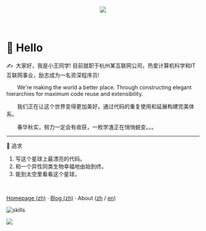 <!-- 动态打字效果 -->

<h1 align="center">
  <a href="https://sunguoqi.com/">
    <img src="https://readme-typing-svg.herokuapp.com/?lines=Hello%2C%20World!;小王同学祝您今天愉快!&center=true&size=27">
  </a>
</h1>
<br/>

# 🙋 Hello

<p>✍️&nbsp;&nbsp;大家好，我是小王同学! 目前就职于杭州某互联网公司，热爱计算机科学和IT互联网事业，励志成为一名资深程序员!</p>
<p>&emsp;&emsp;We're making the world a better place. Through constructing elegant hierarchies for maximum code reuse and extensibility.</p>
<p>&emsp;&emsp;我们正在让这个世界变得更加美好，通过代码的重复使用和延展构建完美体系。</p>
<p>&emsp;&emsp;春华秋实，努力一定会有收获，一枚学渣正在悄悄蜕变。。。</p>
<hr/>
🚪 追求
<ol>
    <li>写这个星球上最漂亮的代码。</li>
    <li>和一个异性同类生物幸福地由始到终。</li>
    <li>能到太空里看看这个星球。</li>
</ol>

<br/>

[Homepage (zh)](https://kpretty.tech) · [Blog (zh)](https://kpretty.tech) · About ([zh](https://kpretty.tech/s/about) / [en](https://kpretty.tech/s/about))

![skills](https://skillicons.dev/icons?i=bash,gcp,gradle,docker,idea,solidity,jenkins,git,github,html,maven,linux,md,mongodb,mysql,nginx,ps,postgres,linkedin,kubernetes,py,raspberrypi,java,redis,regex,prometheus,stackoverflow,rust,go,vscode,matlab,scala,graphql)




[![](https://github-readme-stats.vercel.app/api/top-langs/?username=kpretty&text_color=adbac7&hide_border=true&hide_title=true&langs_count=10&bg_color=2d333b&count_private=true&layout=compact&include_all_commits=true&card_width=900)](https://github.com/kpretty?tab=repositories)
